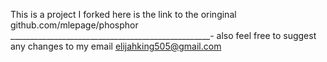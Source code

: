 This is a project I forked here is the link to the oringinal
github.com/mlepage/phosphor
__________________________________________________-
also feel free to suggest any changes to my email
elijahking505@gmail.com
